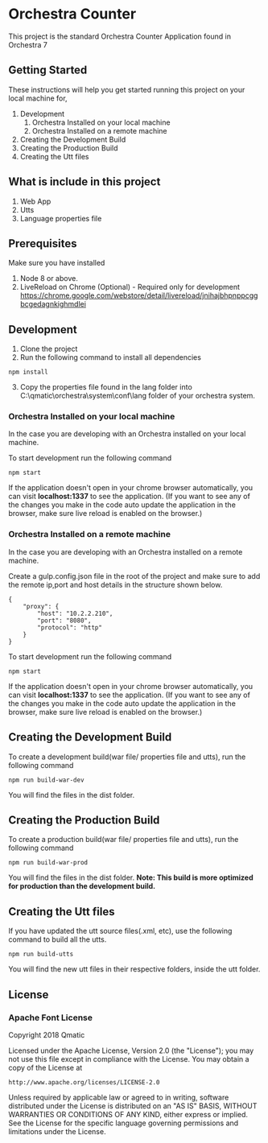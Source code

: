 # Orchestra Counter

This project is the standard Orchestra Counter Application found in Orchestra 7

## Getting Started

These instructions will help you get started running this project on your local machine for,
1. Development
    1. Orchestra Installed on your local machine
    2. Orchestra Installed on a remote machine
2. Creating the Development Build
3. Creating the Production Build
4. Creating the Utt files

## What is include in this project

1. Web App
2. Utts
3. Language properties file

## Prerequisites

Make sure you have installed 
1. Node 8 or above.
2. LiveReload on Chrome (Optional) - Required only for development
    https://chrome.google.com/webstore/detail/livereload/jnihajbhpnppcggbcgedagnkighmdlei

## Development

1. Clone the project
2. Run the following command to install all dependencies

```
npm install
```
3. Copy the properties file found in the lang folder into C:\qmatic\orchestra\system\conf\lang folder of your orchestra system.

### Orchestra Installed on your local machine

In the case you are developing with an Orchestra installed on your local machine.

To start development run the following command

```
npm start
```

If the application doesn't open in your chrome browser automatically, you can visit **localhost:1337** to see the application. (If you want to see any of the changes you make in the code auto update the application in the browser, make sure live reload is enabled on the browser.)

### Orchestra Installed on a remote machine

In the case you are developing with an Orchestra installed on a remote machine.

Create a gulp.config.json file in the root of the project and make sure to add the remote ip,port and host details in the structure shown below.

```
{
    "proxy": {
        "host": "10.2.2.210",
        "port": "8080",
        "protocol": "http"
    }
}
```

To start development run the following command

```
npm start
```

If the application doesn't open in your chrome browser automatically, you can visit **localhost:1337** to see the application. (If you want to see any of the changes you make in the code auto update the application in the browser, make sure live reload is enabled on the browser.)

## Creating the Development Build

To create a development build(war file/ properties file and utts), run the following command

```
npm run build-war-dev
```

You will find the files in the dist folder.

## Creating the Production Build

To create a production build(war file/ properties file and utts), run the following command

```
npm run build-war-prod
```

You will find the files in the dist folder.
**Note: This build is more optimized for production than the development build.**

## Creating the Utt files

If you have updated the utt source files(.xml, etc), use the following command to build all the utts.

```
npm run build-utts
```

You will find the new utt files in their respective folders, inside the utt folder.

## License

### Apache Font License
Copyright 2018 Qmatic

Licensed under the Apache License, Version 2.0 (the "License");
you may not use this file except in compliance with the License.
You may obtain a copy of the License at

    http://www.apache.org/licenses/LICENSE-2.0

Unless required by applicable law or agreed to in writing, software
distributed under the License is distributed on an "AS IS" BASIS,
WITHOUT WARRANTIES OR CONDITIONS OF ANY KIND, either express or implied.
See the License for the specific language governing permissions and
limitations under the License.
